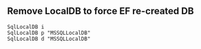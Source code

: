 ## Remove LocalDB to force EF re-created DB

```
SqlLocalDB i
SqlLocalDB p "MSSQLLocalDB"
SqlLocalDB d "MSSQLLocalDB"

```